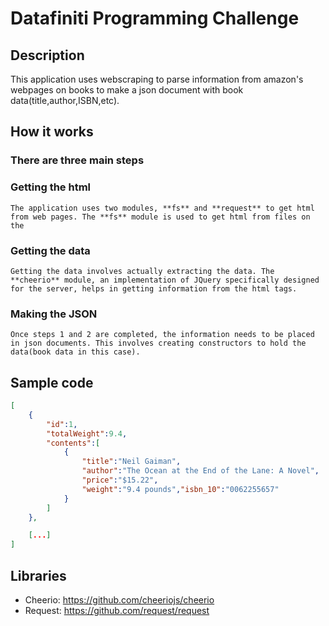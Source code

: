 # Datafiniti Programming Challenge

## Description

This application uses webscraping to parse information from amazon's webpages on books to make a json document with book data(title,author,ISBN,etc). 

## How it works
	
### There are three main steps
### Getting the html
	The application uses two modules, **fs** and **request** to get html from web pages. The **fs** module is used to get html from files on the  
### Getting the data 
 	Getting the data involves actually extracting the data. The **cheerio** module, an implementation of JQuery specifically designed for the server, helps in getting information from the html tags.
### Making the JSON
 	Once steps 1 and 2 are completed, the information needs to be placed in json documents. This involves creating constructors to hold the data(book data in this case).
	
## Sample code

```json
[
	{
		"id":1,
		"totalWeight":9.4,
		"contents":[
			{
				"title":"Neil Gaiman",
				"author":"The Ocean at the End of the Lane: A Novel",
				"price":"$15.22",
				"weight":"9.4 pounds","isbn_10":"0062255657"
			}
		]
	},

	[...]
]
```

## Libraries 
* Cheerio: https://github.com/cheeriojs/cheerio
* Request: https://github.com/request/request

